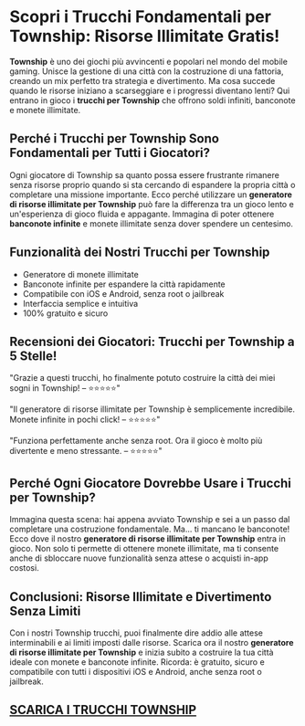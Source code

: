 <h1>Scopri i Trucchi Fondamentali per Township: Risorse Illimitate Gratis!</h1>

<p><strong>Township</strong> è uno dei giochi più avvincenti e popolari nel mondo del mobile gaming. Unisce la gestione di una città con la costruzione di una fattoria, creando un mix perfetto tra strategia e divertimento. Ma cosa succede quando le risorse iniziano a scarseggiare e i progressi diventano lenti? Qui entrano in gioco i <strong>trucchi per Township</strong> che offrono soldi infiniti, banconote e monete illimitate.</p>

<h2>Perché i Trucchi per Township Sono Fondamentali per Tutti i Giocatori?</h2>

<p>Ogni giocatore di Township sa quanto possa essere frustrante rimanere senza risorse proprio quando si sta cercando di espandere la propria città o completare una missione importante. Ecco perché utilizzare un <strong>generatore di risorse illimitate per Township</strong> può fare la differenza tra un gioco lento e un'esperienza di gioco fluida e appagante. Immagina di poter ottenere <strong>banconote infinite</strong> e monete illimitate senza dover spendere un centesimo.</p>

<h2>Funzionalità dei Nostri Trucchi per Township</h2>
<ul>
  <li>Generatore di monete illimitate</li>
  <li>Banconote infinite per espandere la città rapidamente</li>
  <li>Compatibile con iOS e Android, senza root o jailbreak</li>
  <li>Interfaccia semplice e intuitiva</li>
  <li>100% gratuito e sicuro</li>
</ul>

<h2>Recensioni dei Giocatori: Trucchi per Township a 5 Stelle!</h2>
<p>"Grazie a questi trucchi, ho finalmente potuto costruire la città dei miei sogni in Township! – ⭐⭐⭐⭐⭐"</p>
<p>"Il generatore di risorse illimitate per Township è semplicemente incredibile. Monete infinite in pochi click! – ⭐⭐⭐⭐⭐"</p>
<p>"Funziona perfettamente anche senza root. Ora il gioco è molto più divertente e meno stressante. – ⭐⭐⭐⭐⭐"</p>

<h2>Perché Ogni Giocatore Dovrebbe Usare i Trucchi per Township?</h2>

<p>Immagina questa scena: hai appena avviato Township e sei a un passo dal completare una costruzione fondamentale. Ma... ti mancano le banconote! Ecco dove il nostro <strong>generatore di risorse illimitate per Township</strong> entra in gioco. Non solo ti permette di ottenere monete illimitate, ma ti consente anche di sbloccare nuove funzionalità senza attese o acquisti in-app costosi.</p>

<h2>Conclusioni: Risorse Illimitate e Divertimento Senza Limiti</h2>

<p>Con i nostri Township trucchi, puoi finalmente dire addio alle attese interminabili e ai limiti imposti dalle risorse. Scarica ora il nostro <strong>generatore di risorse illimitate per Township</strong> e inizia subito a costruire la tua città ideale con monete e banconote infinite. Ricorda: è gratuito, sicuro e compatibile con tutti i dispositivi iOS e Android, anche senza root o jailbreak.</p>

## [SCARICA I TRUCCHI TOWNSHIP](https://scaricasubitoveloceitagratis.click/scaricadownload.html)
